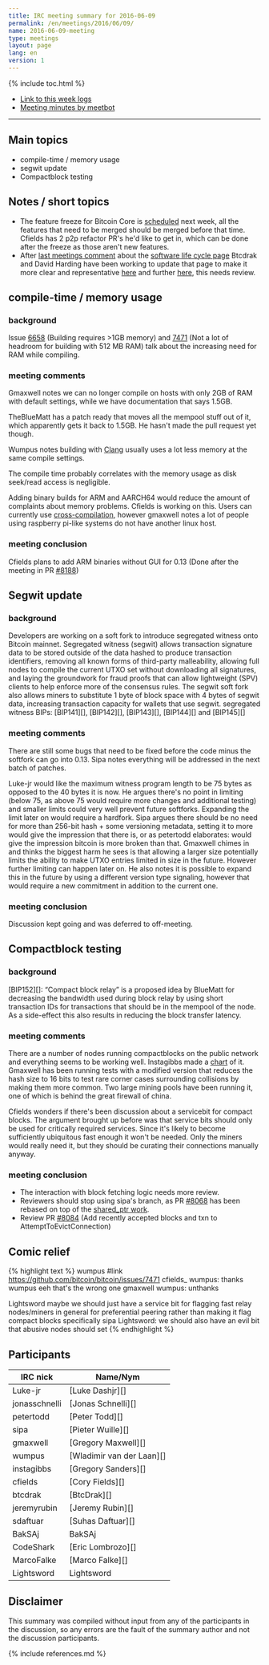 ```yaml
---
title: IRC meeting summary for 2016-06-09
permalink: /en/meetings/2016/06/09/
name: 2016-06-09-meeting
type: meetings
layout: page
lang: en
version: 1
---
```

{% include toc.html %}
 
- [Link to this week logs](https://botbot.me/freenode/bitcoin-core-dev/2016-06-09/?msg=67610017&page=3)
- [Meeting minutes by meetbot](http://www.erisian.com.au/meetbot/bitcoin-core-dev/2016/bitcoin-core-dev.2016-06-09-19.00.html)
 
---
 
## Main topics
 
- compile-time / memory usage
- segwit update
- Compactblock testing

## Notes / short topics

- The feature freeze for Bitcoin Core is [scheduled](https://github.com/bitcoin/bitcoin/issues/7679) next week, all the features that need to be merged should be merged before that time. Cfields has 2 p2p refactor PR's he'd like to get in, which can be done after the freeze as those aren't new features.
- After [last meetings comment](https://bitcoincore.org/en/meetings/2016/06/02/#notes--short-topics) about the [software life cycle page](https://bitcoincore.org/en/lifecycle/) Btcdrak and David Harding have been working to update that page to make it more clear and representative [here](https://github.com/bitcoin-core/bitcoincore.org/pull/179) and further [here](https://github.com/btcdrak/bitcoincore.org/pull/2), this needs review. 

## compile-time / memory usage
 
### background
 
Issue [6658](https://github.com/bitcoin/bitcoin/issues/6658) (Building requires >1GB memory) and [7471](https://github.com/bitcoin/bitcoin/issues/7471) (Not a lot of headroom for building with 512 MB RAM) talk about the increasing need for RAM while compiling. 

### meeting comments
 
Gmaxwell notes we can no longer compile on hosts with only 2GB of RAM with default settings, while we have documentation that says 1.5GB.

TheBlueMatt has a patch ready that moves all the mempool stuff out of it, which apparently gets it back to 1.5GB. He hasn't made the pull request yet though.

Wumpus notes building with [Clang](https://en.wikipedia.org/wiki/Clang) usually uses a lot less memory at the same compile settings.

The compile time probably correlates with the memory usage as disk seek/read access is negligible. 

Adding binary builds for ARM and AARCH64 would reduce the amount of complaints about memory problems. Cfields is working on this. Users can currently use [cross-compilation](https://github.com/bitcoin/bitcoin/blob/master/doc/build-unix.md#arm-cross-compilation), however gmaxwell notes a lot of people using raspberry pi-like systems do not have another linux host.

### meeting conclusion

Cfields plans to add ARM binaries without GUI for 0.13 (Done after the meeting in PR [#8188][])

## Segwit update
 
### background
 
Developers are working on a soft fork to introduce segregated witness onto Bitcoin mainnet. Segregated witness (segwit) allows transaction signature data to be stored outside of the data hashed to produce transaction identifiers, removing all known forms of third-party malleability, allowing full nodes to compile the current UTXO set without downloading all signatures, and laying the groundwork for fraud proofs that can allow lightweight (SPV) clients to help enforce more of the consensus rules. The segwit soft fork also allows miners to substitute 1 byte of block space with 4 bytes of segwit data, increasing transaction capacity for wallets that use segwit. segregated witness BIPs: [BIP141][], [BIP142][], [BIP143][], [BIP144][] and [BIP145][]

### meeting comments

There are still some bugs that need to be fixed before the code minus the softfork can go into 0.13. Sipa notes everything will be addressed in the next batch of patches. 

Luke-jr would like the maximum witness program length to be 75 bytes as opposed to the 40 bytes it is now. He argues there's no point in limiting (below 75, as above 75 would require more changes and additional testing) and smaller limits could very well prevent future softforks. Expanding the limit later on would require a hardfork. Sipa argues there should be no need for more than 256-bit hash + some versioning metadata, setting it to more would give the impression that there is, or as petertodd elaborates: would give the impression bitcoin is more broken than that. Gmaxwell chimes in and thinks the biggest harm he sees is that allowing a larger size potentially limits the ability to make UTXO entries limited in size in the future. However further limiting can happen later on. He also notes it is possible to expand this in the future by using a different version type signaling, however that would require a new commitment in addition to the current one.  

### meeting conclusion

Discussion kept going and was deferred to off-meeting.

## Compactblock testing

### background
 
[BIP152][]: “Compact block relay” is a proposed idea by BlueMatt for decreasing the bandwidth used during block relay by using short transaction IDs for transactions that should be in the mempool of the node. As a side-effect this also results in reducing the block transfer latency.

### meeting comments
 
There are a number of nodes running compactblocks on the public network and everything seems to be working well. Instagibbs made a [chart](http://imgur.com/iq2lRGl) of it. Gmaxwell has been running tests with a modified version that reduces the hash size to 16 bits to test rare corner cases surrounding collisions by making them more common. Two large mining pools have been running it, one of which is behind the great firewall of china.

Cfields wonders if there's been discussion about a servicebit for compact blocks. The argument brought up before was that service bits should only be used for critically required services. Since it's likely to become sufficiently ubiquitous fast enough it won't be needed. Only the miners would really need it, but they should be curating their connections manually anyway.

### meeting conclusion

- The interaction with block fetching logic needs more review.
- Reviewers should stop using sipa's branch, as PR [#8068][] has been rebased on top of the [shared_ptr work][#8126].
- Review PR [#8084][] (Add recently accepted blocks and txn to AttemptToEvictConnection)

## Comic relief

{% highlight text %}
wumpus       #link https://github.com/bitcoin/bitcoin/issues/7471
cfields_     wumpus: thanks
wumpus       eeh that's the wrong one
gmaxwell     wumpus: unthanks

Lightsword   maybe we should just have a service bit for flagging fast relay nodes/miners in general for preferential peering rather than making it flag compact blocks specifically
sipa         Lightsword: we should also have an evil bit that abusive nodes should set
{% endhighlight %}
 
## Participants
 
| IRC nick      | Name/Nym                  |
|---------------|---------------------------|
| Luke-jr       | [Luke Dashjr][]           |
| jonasschnelli | [Jonas Schnelli][]        |
| petertodd     | [Peter Todd][]            |
| sipa          | [Pieter Wuille][]         |
| gmaxwell      | [Gregory Maxwell][]       |
| wumpus        | [Wladimir van der Laan][] |
| instagibbs    | [Gregory Sanders][]       |
| cfields       | [Cory Fields][]           |
| btcdrak       | [BtcDrak][]               |
| jeremyrubin   | [Jeremy Rubin][]          |
| sdaftuar      | [Suhas Daftuar][]         |
| BakSAj        | BakSAj                    |
| CodeShark     | [Eric Lombrozo][]         |
| MarcoFalke    | [Marco Falke][]           |
| Lightsword    | Lightsword                |

## Disclaimer
 
This summary was compiled without input from any of the participants in the discussion, so any errors are the fault of the summary author and not the discussion participants.
 
[#8188]: https://github.com/bitcoin/bitcoin/pull/8188
[#8068]: https://github.com/bitcoin/bitcoin/pull/8068
[#8126]: https://github.com/bitcoin/bitcoin/pull/8126
[#8084]: https://github.com/bitcoin/bitcoin/pull/8084
 
{% include references.md %}
